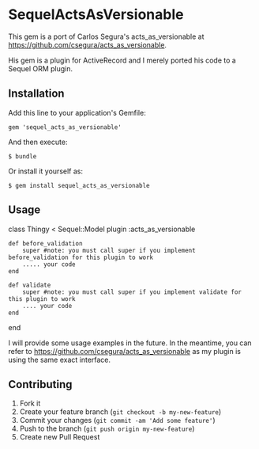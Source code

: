 # SequelActsAsVersionable

This gem is a port of Carlos Segura's acts_as_versionable at https://github.com/csegura/acts_as_versionable.

His gem is a plugin for ActiveRecord and I merely ported his code to a Sequel ORM plugin.



## Installation

Add this line to your application's Gemfile:

    gem 'sequel_acts_as_versionable'

And then execute:

    $ bundle

Or install it yourself as:

    $ gem install sequel_acts_as_versionable

## Usage

class Thingy < Sequel::Model
    plugin :acts_as_versionable

    def before_validation
        super #note: you must call super if you implement before_validation for this plugin to work
        ..... your code
    end

    def validate
        super #note: you must call super if you implement validate for this plugin to work
        .... your code
    end
end


I will provide some usage examples in the future. In the meantime, you can refer to https://github.com/csegura/acts_as_versionable
as my plugin is using the same exact interface.


## Contributing

1. Fork it
2. Create your feature branch (`git checkout -b my-new-feature`)
3. Commit your changes (`git commit -am 'Add some feature'`)
4. Push to the branch (`git push origin my-new-feature`)
5. Create new Pull Request
